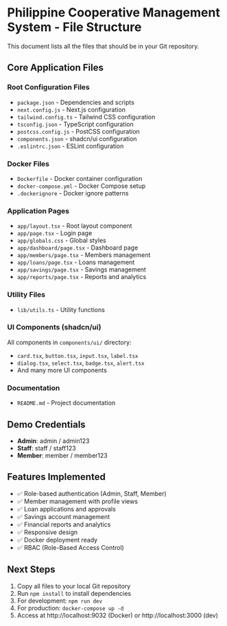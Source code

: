 # Philippine Cooperative Management System - File Structure

This document lists all the files that should be in your Git repository.

## Core Application Files

### Root Configuration Files
- `package.json` - Dependencies and scripts
- `next.config.js` - Next.js configuration
- `tailwind.config.ts` - Tailwind CSS configuration
- `tsconfig.json` - TypeScript configuration
- `postcss.config.js` - PostCSS configuration
- `components.json` - shadcn/ui configuration
- `.eslintrc.json` - ESLint configuration

### Docker Files
- `Dockerfile` - Docker container configuration
- `docker-compose.yml` - Docker Compose setup
- `.dockerignore` - Docker ignore patterns

### Application Pages
- `app/layout.tsx` - Root layout component
- `app/page.tsx` - Login page
- `app/globals.css` - Global styles
- `app/dashboard/page.tsx` - Dashboard page
- `app/members/page.tsx` - Members management
- `app/loans/page.tsx` - Loans management
- `app/savings/page.tsx` - Savings management
- `app/reports/page.tsx` - Reports and analytics

### Utility Files
- `lib/utils.ts` - Utility functions

### UI Components (shadcn/ui)
All components in `components/ui/` directory:
- `card.tsx`, `button.tsx`, `input.tsx`, `label.tsx`
- `dialog.tsx`, `select.tsx`, `badge.tsx`, `alert.tsx`
- And many more UI components

### Documentation
- `README.md` - Project documentation

## Demo Credentials
- **Admin**: admin / admin123
- **Staff**: staff / staff123
- **Member**: member / member123

## Features Implemented
- ✅ Role-based authentication (Admin, Staff, Member)
- ✅ Member management with profile views
- ✅ Loan applications and approvals
- ✅ Savings account management
- ✅ Financial reports and analytics
- ✅ Responsive design
- ✅ Docker deployment ready
- ✅ RBAC (Role-Based Access Control)

## Next Steps
1. Copy all files to your local Git repository
2. Run `npm install` to install dependencies
3. For development: `npm run dev`
4. For production: `docker-compose up -d`
5. Access at http://localhost:9032 (Docker) or http://localhost:3000 (dev)